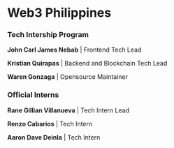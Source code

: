 # Web3 Philippines
### Tech Intership Program

**John Carl James Nebab** | Frontend Tech Lead

**Kristian Quirapas** | Backend and Blockchain Tech Lead

**Waren Gonzaga** | Opensource Maintainer

### Official Interns

**Rane Gillian Villanueva** | Tech Intern Lead

**Renzo Cabarios** | Tech Intern

**Aaron Dave Deinla** | Tech Intern

<!-- Follow this format for PRs -->
<!-- **Mark Cabale** | Tech Intern -->
